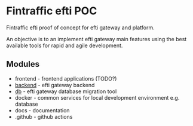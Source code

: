 # Fintraffic efti POC

Fintraffic efti proof of concept for efti gateway and platform.

An objective is to an implement efti gateway main features using the best available tools for rapid and agile development.

## Modules

- frontend                     - frontend applications (TODO?)
- [backend](backend/README.md) - efti gateway backend
- [db](db/README.md)           - efti gateway database migration tool
- docker                       - common services for local development environment e.g. database
- docs                         - documentation
- .github                      - github actions

